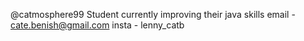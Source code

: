 @catmosphere99
Student currently improving their java skills
email - cate.benish@gmail.com
insta - lenny_catb

<!---
catmosphere99/catmosphere99 is a ✨ special ✨ repository because its `README.md` (this file) appears on your GitHub profile.
You can click the Preview link to take a look at your changes.
--->
